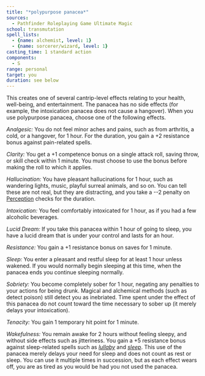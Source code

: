 ```yaml
---
title: "*polypurpose panacea*"
sources:
  - Pathfinder Roleplaying Game Ultimate Magic
school: transmutation
spell_lists:
  - {name: alchemist, level: 1}
  - {name: sorcerer/wizard, level: 1}
casting_time: 1 standard action
components:
  - S
range: personal
target: you
duration: see below
---
```


This creates one of several cantrip-level effects relating to your health, well-being, and entertainment. The panacea has no side effects (for example, the intoxication panacea does not cause a hangover). When you use polypurpose panacea, choose one of the following effects.

*Analgesic:* You do not feel minor aches and pains, such as from arthritis, a cold, or a hangover, for 1 hour. For the duration, you gain a +2 resistance bonus against pain-related spells.

*Clarity:* You get a +1 competence bonus on a single attack roll, saving throw, or skill check within 1 minute. You must choose to use the bonus before making the roll to which it applies.

*Hallucination:* You have pleasant hallucinations for 1 hour, such as wandering lights, music, playful surreal animals, and so on. You can tell these are not real, but they are distracting, and you take a --2 penalty on [Perception](/skills/perception/) checks for the duration.

*Intoxication:* You feel comfortably intoxicated for 1 hour, as if you had a few alcoholic beverages.

*Lucid Dream:* If you take this panacea within 1 hour of going to sleep, you have a lucid dream that is under your control and lasts for an hour.

*Resistance:* You gain a +1 resistance bonus on saves for 1 minute.

*Sleep:* You enter a pleasant and restful sleep for at least 1 hour unless wakened. If you would normally begin sleeping at this time, when the panacea ends you continue sleeping normally.

*Sobriety:* You become completely sober for 1 hour, negating any penalties to your actions for being drunk. Magical and alchemical methods (such as detect poison) still detect you as inebriated. Time spent under the effect of this panacea do not count toward the time necessary to sober up (it merely delays your intoxication).

*Tenacity:* You gain 1 temporary hit point for 1 minute.

*Wakefulness:* You remain awake for 2 hours without feeling sleepy, and without side effects such as jitteriness. You gain a +5 resistance bonus against sleep-related spells such as [*lullaby*](/spells/lullaby/) and [*sleep*](/spells/sleep/). This use of the panacea merely delays your need for sleep and does not count as rest or sleep. You can use it multiple times in succession, but as each effect wears off, you are as tired as you would be had you not used the panacea.


